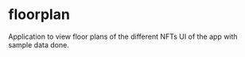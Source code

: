 # floorplan
 Application to view floor plans of the different NFTs
UI of the app with sample data done.
